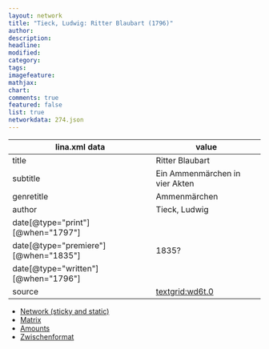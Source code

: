 ```yaml
---
layout: network
title: "Tieck, Ludwig: Ritter Blaubart (1796)"
author:
description:
headline:
modified:
category:
tags:
imagefeature: 
mathjax: 
chart: 
comments: true
featured: false
list: true
networkdata: 274.json
---
```

lina.xml data  | value
------------- | -------------
title|Ritter Blaubart
subtitle|Ein Ammenmärchen in vier Akten
genretitle|Ammenmärchen
author|Tieck, Ludwig
date[@type="print"][@when="1797"]|
date[@type="premiere"][@when="1835"]|1835?
date[@type="written"][@when="1796"]|
source|[textgrid:wd6t.0](https://textgridlab.org/1.0/tgcrud-public/rest/textgrid:wd6t.0/data)



* [Network (sticky and static)](/network274)
* [Matrix](/matrix274)
* [Amounts](/amounts274)
* [Zwischenformat](/lina274 )
